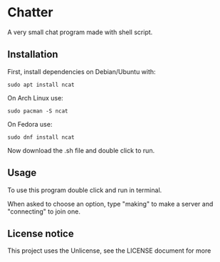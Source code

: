 # Chatter

A very small chat program made with shell script.

## Installation

First, install dependencies on Debian/Ubuntu with:
```console
sudo apt install ncat
```
On Arch Linux use:
```console
sudo pacman -S ncat
```
On Fedora use:
```console
sudo dnf install ncat
```
Now download the .sh file and double click to run.

## Usage

To use this program double click and run in terminal.

When asked to choose an option, type "making" to make a server and "connecting" to join one.

## License notice
This project uses the Unlicense, see the LICENSE document for more
